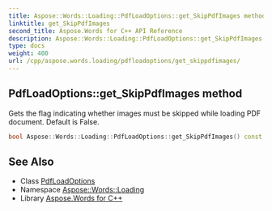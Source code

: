 ```yaml
---
title: Aspose::Words::Loading::PdfLoadOptions::get_SkipPdfImages method
linktitle: get_SkipPdfImages
second_title: Aspose.Words for C++ API Reference
description: Aspose::Words::Loading::PdfLoadOptions::get_SkipPdfImages method. Gets the flag indicating whether images must be skipped while loading PDF document. Default is False in C++.
type: docs
weight: 400
url: /cpp/aspose.words.loading/pdfloadoptions/get_skippdfimages/
---
```

## PdfLoadOptions::get_SkipPdfImages method


Gets the flag indicating whether images must be skipped while loading PDF document. Default is False.

```cpp
bool Aspose::Words::Loading::PdfLoadOptions::get_SkipPdfImages() const
```

## See Also

* Class [PdfLoadOptions](../)
* Namespace [Aspose::Words::Loading](../../)
* Library [Aspose.Words for C++](../../../)
